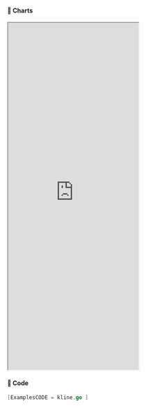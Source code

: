 <!-- tabs:start -->

#### **:art: Charts**
<iframe src="https://go-echarts.github.io/examples/kline.html" height="800"> </iframe>

#### **:musical_keyboard: Code**

```go
[ExamplesCODE = kline.go ]

```

<!-- tabs:end -->
